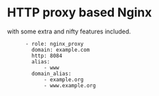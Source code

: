 # HTTP proxy based Nginx
with some extra and nifty features included.


```
      - role: nginx_proxy
        domain: example.com
        http: 8084
        alias:
            - www
        domain_alias:
            - example.org
            - www.example.org
```
